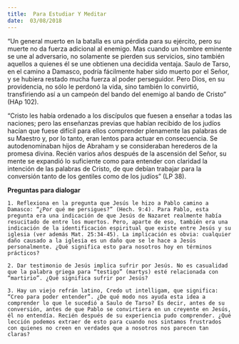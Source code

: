 ```yaml
---
title:  Para Estudiar Y Meditar
date:  03/08/2018
---
```


“Un general muerto en la batalla es una pérdida para su ejército, pero su muerte no da fuerza adicional al enemigo. Mas cuando un hombre eminente se une al adversario, no solamente se pierden sus servicios, sino también aquellos a quienes él se une obtienen una decidida ventaja. Saulo de Tarso, en el camino a Damasco, podría fácilmente haber sido muerto por el Señor, y se hubiera restado mucha fuerza al poder perseguidor. Pero Dios, en su providencia, no sólo le perdonó la vida, sino también lo convirtió, transfiriendo así a un campeón del bando del enemigo al bando de Cristo” (HAp 102).

“Cristo les había ordenado a los discípulos que fuesen a enseñar a todas las naciones; pero las enseñanzas previas que habían recibido de los judíos hacían que fuese difícil para ellos comprender plenamente las palabras de su Maestro y, por lo tanto, eran lentos para actuar en consecuencia. Se autodenominaban hijos de Abraham y se consideraban herederos de la promesa divina. Recién varios años después de la ascensión del Señor, su mente se expandió lo suficiente como para entender con claridad la intención de las palabras de Cristo, de que debían trabajar para la conversión tanto de los gentiles como de los judíos” (LP 38).

**Preguntas para dialogar**

`1. Reflexiona en la pregunta que Jesús le hizo a Pablo camino a Damasco: “¿Por qué me persigues?” (Hech. 9:4). Para Pablo, esta pregunta era una indicación de que Jesús de Nazaret realmente había resucitado de entre los muertos. Pero, aparte de eso, también era una indicación de la identificación espiritual que existe entre Jesús y su iglesia (ver además Mat. 25:34-45). La implicación es obvia: cualquier daño causado a la iglesia es un daño que se le hace a Jesús personalmente. ¿Qué significa esto para nosotros hoy en términos prácticos?`

`2. Dar testimonio de Jesús implica sufrir por Jesús. No es casualidad que la palabra griega para “testigo” (martys) esté relacionada con “martirio”. ¿Qué significa sufrir por Jesús?`

`3. Hay un viejo refrán latino, Credo ut intelligam, que significa: “Creo para poder entender”. ¿De qué modo nos ayuda esta idea a comprender lo que le sucedió a Saulo de Tarso? Es decir, antes de su conversión, antes de que Pablo se convirtiera en un creyente en Jesús, él no entendía. Recién después de su experiencia pudo comprender. ¿Qué lección podemos extraer de esto para cuando nos sintamos frustrados con quienes no creen en verdades que a nosotros nos parecen tan claras?`